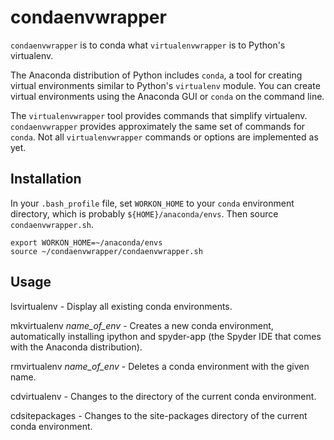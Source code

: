 # condaenvwrapper

`condaenvwrapper` is to conda what `virtualenvwrapper` is to Python's virtualenv. 

The Anaconda distribution of Python includes `conda`, a tool for creating virtual environments similar to Python's `virtualenv` module. You can create virtual environments using the Anaconda GUI or `conda` on the command line. 

The `virtualenvwrapper` tool provides commands that simplify virtualenv. `condaenvwrapper` provides approximately the same set of commands for `conda`. Not all `virtualenvwrapper` commands or options are implemented as yet.

## Installation

In your `.bash_profile` file, set `WORKON_HOME` to your `conda` environment directory, which is probably `${HOME}/anaconda/envs`. Then source `condaenvwrapper.sh`.

```
export WORKON_HOME=~/anaconda/envs
source ~/condaenvwrapper/condaenvwrapper.sh   
```

## Usage

lsvirtualenv - Display all existing conda environments.

mkvirtualenv *name_of_env* - Creates a new conda environment, automatically installing ipython and spyder-app (the Spyder IDE that comes with the Anaconda distribution).

rmvirtualenv *name_of_env* - Deletes a conda environment with the given name.

cdvirtualenv - Changes to the directory of the current conda environment.

cdsitepackages - Changes to the site-packages directory of the current conda environment.


